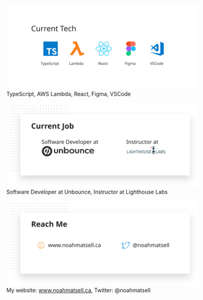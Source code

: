 <a href="#"><img src="https://github.com/noahub/noahub/blob/master/current_tech1.svg" width="500px" alt="My Current Tech" /></a>
TypeScript, AWS Lambda, React, Figma, VSCode

<a href="#"><img src="https://github.com/noahub/noahub/blob/master/current_job.svg" width="500px" alt="My Current Job" /></a>
Software Developer at Unbounce, Instructor at Lighthouse Labs

<a href="#"><img src="https://github.com/noahub/noahub/blob/master/reach_me1.svg" width="500px" alt="Reach Me" /></a>
My website: www.noahmatsell.ca, Twitter: @noahmatsell
<!--
**noahub/noahub** is a ✨ _special_ ✨ repository because its `README.md` (this file) appears on your GitHub profile.

Here are some ideas to get you started:

- 🔭 I’m currently working on ...
- 🌱 I’m currently learning ...
- 👯 I’m looking to collaborate on ...
- 🤔 I’m looking for help with ...
- 💬 Ask me about ...
- 📫 How to reach me: ...
- 😄 Pronouns: ...
- ⚡ Fun fact: ...
-->
